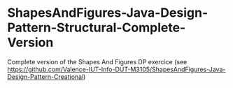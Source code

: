 # ShapesAndFigures-Java-Design-Pattern-Structural-Complete-Version
Complete version of the Shapes And Figures DP exercice (see https://github.com/Valence-IUT-Info-DUT-M3105/ShapesAndFigures-Java-Design-Pattern-Creational)
